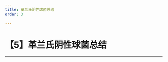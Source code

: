```yaml
---
title: 革兰氏阴性球菌总结
order: 3

---
```


# 【5】革兰氏阴性球菌总结

<kaodian :text="'微生物学检验记忆卡'" />

<!-- ###### 第七章 革兰氏阳性球菌

> 微生物学检验 -->

<beitiW/>

---

<son :text="'微生物学检验记忆卡'" text1="(4)微生物学检验" :textOption="[['熟练掌握','专业知识','专业实践能力'],['熟练掌握','专业知识','专业实践能力'],['熟练掌握','专业知识','专业实践能力']]" />

  <div>
    <TreeChart :json="treeData" :class="{ landscape: 1 }" />
  </div>

<script>
import TreeChart from "/Users/mac/Documents/vitepress/docs/.vitepress/theme/components/TreeChart.vue";
export default {
  name: "app",
  components: {
    TreeChart,
  },

  data() {
    return {
      treeData: {
        name: "革兰阴性球菌G-",
        n: '革兰阴性球菌是一类球形细菌，细胞壁薄，通常为负极性染色，即革兰染色中不保留紫色染料而变成红色，其细胞壁含有脂多糖和肽聚糖，是一种较为特殊的细菌类型。G-球菌包括很多种不同的细菌，其中包括许多病原体，如肺炎克雷伯菌、迪克氏杆菌、流感嗜血杆菌等',
        // image_url: "http://public.kaoshu.cc/qiujun/qiujun.png",
        class: ["rootNode"],
        children: [

          {
            name: "奈瑟菌属",
            n: "奈瑟菌属有菌毛。【G-】，双球菌，\n【触酶试验阳性】，【氧化酶试验阳性】，专性需氧。",
            // image_url: "http://public.kaoshu.cc/qiujun/naise.png",
              children: [
          {
            name: "淋病奈瑟菌属",
            n: "淋病奈瑟菌【5%～10%CO2】。\n抵抗力：对外界抵抗力极低。巧克力琼脂、EPV琼脂等培养基。\n人类是其唯一的天然宿主和传染源。发酵葡萄糖、产酸。\n但【不酵解麦芽糖】（常借此与脑膜炎奈瑟菌相鉴别）。",
            // image_url: "http://public.kaoshu.cc/qiujun/linbing.png",
          },
          {
            name: "脑膜炎奈瑟菌【A群最流行】",
            n: "流脑经空气传染C8缺损鼻咽部菌体呈肾形，坦面相对，成对排列，0.6～1.5μm，在脑脊液中位于中性粒细胞内。\n属苛养菌。分解葡萄糖和麦芽糖，产酸不产气.\n注：因本菌能产生【自溶酶】，易自溶，故采集的标本不宜置冰箱，应立即送检。青霉素G为首选",
            // image_url: "http://public.kaoshu.cc/qiujun/nao.png",
          }
          ]
          },
          {
            name: "卡他布兰汉菌",
            n: "氧化酶和触酶阳性，产DNA酶，大部分菌株【还原硝酸盐和亚硝酸盐】，借此可与奈瑟菌属相鉴别。\n可致中耳炎、鼻窦炎、肺炎。",
            // image_url: "http://public.kaoshu.cc/qiujun/kata.png",
          },
           {
            name: "鲍曼不动",
            n: "革兰阴性杆菌",
            // image_url: "http://public.kaoshu.cc/qiujun/budong.png",
          }
          ]

      },
    };
  },
};
</script>
